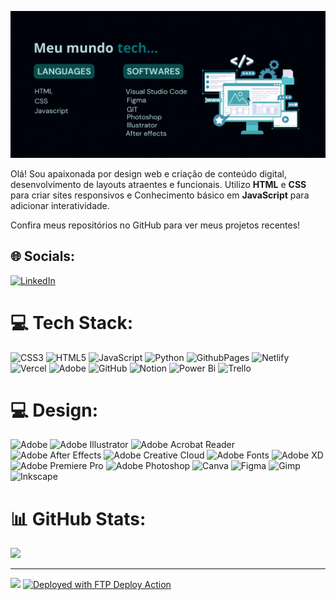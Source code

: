 ![preview](preview.gif)

Olá! Sou apaixonada por design web e criação de conteúdo digital,
desenvolvimento de layouts atraentes e funcionais.
Utilizo **HTML** e **CSS** para criar sites responsivos e
Conhecimento básico em **JavaScript** para adicionar interatividade.

Confira meus repositórios no GitHub para ver meus projetos recentes!



## 🌐 Socials:
[![LinkedIn](https://img.shields.io/badge/LinkedIn-%230077B5.svg?logo=linkedin&logoColor=white)](https://linkedin.com/in/https://www.linkedin.com/in/graca-santos) 

# 💻 Tech Stack:
![CSS3](https://img.shields.io/badge/css3-%233c417a.svg?style=for-the-badge&logo=css3&logoColor=white) ![HTML5](https://img.shields.io/badge/html5-%233c417a.svg?style=for-the-badge&logo=html5&logoColor=white) ![JavaScript](https://img.shields.io/badge/javascript-%233c417a.svg?style=for-the-badge&logo=javascript&logoColor=%233c417a) ![Python](https://img.shields.io/badge/python-3c417a?style=for-the-badge&logo=python&logoColor=ffdd54)  ![GithubPages](https://img.shields.io/badge/github%20pages-3c417a?style=for-the-badge&logo=github&logoColor=white) ![Netlify](https://img.shields.io/badge/netlify-%233c417a.svg?style=for-the-badge&logo=netlify&logoColor=#00C7B7) ![Vercel](https://img.shields.io/badge/vercel-%233c417a.svg?style=for-the-badge&logo=vercel&logoColor=white) ![Adobe](https://img.shields.io/badge/adobe-%233c417a.svg?style=for-the-badge&logo=adobe&logoColor=white) ![GitHub](https://img.shields.io/badge/github-%233c417a.svg?style=for-the-badge&logo=github&logoColor=white)  ![Notion](https://img.shields.io/badge/Notion-%233c417a.svg?style=for-the-badge&logo=notion&logoColor=white) ![Power Bi](https://img.shields.io/badge/power_bi-3c417a?style=for-the-badge&logo=powerbi&logoColor=black) ![Trello](https://img.shields.io/badge/Trello-%233c417a.svg?style=for-the-badge&logo=Trello&logoColor=white)

# 💻 Design:
 ![Adobe](https://img.shields.io/badge/adobe-%233c417a.svg?style=for-the-badge&logo=adobe&logoColor=white) ![Adobe Illustrator](https://img.shields.io/badge/adobe%20illustrator-%233c417a.svg?style=for-the-badge&logo=adobe%20illustrator&logoColor=white) ![Adobe Acrobat Reader](https://img.shields.io/badge/Adobe%20Acrobat%20Reader-3c417a.svg?style=for-the-badge&logo=Adobe%20Acrobat%20Reader&logoColor=white) ![Adobe After Effects](https://img.shields.io/badge/Adobe%20After%20Effects-3c417a.svg?style=for-the-badge&logo=Adobe%20After%20Effects&logoColor=white) ![Adobe Creative Cloud](https://img.shields.io/badge/Adobe%20Creative%20Cloud-3c417a.svg?style=for-the-badge&logo=Adobe%20Creative%20Cloud&logoColor=white) ![Adobe Fonts](https://img.shields.io/badge/Adobe%20Fonts-000B1D.svg?style=for-the-badge&logo=Adobe%20Fonts&logoColor=white) ![Adobe XD](https://img.shields.io/badge/Adobe%20XD-470137?style=for-the-badge&logo=Adobe%20XD&logoColor=#FF61F6) ![Adobe Premiere Pro](https://img.shields.io/badge/Adobe%20Premiere%20Pro-3c417a.svg?style=for-the-badge&logo=Adobe%20Premiere%20Pro&logoColor=white) ![Adobe Photoshop](https://img.shields.io/badge/adobe%20photoshop-%233c417a.svg?style=for-the-badge&logo=adobe%20photoshop&logoColor=white) ![Canva](https://img.shields.io/badge/Canva-%233c417a.svg?style=for-the-badge&logo=Canva&logoColor=white) ![Figma](https://img.shields.io/badge/figma-%233c417a.svg?style=for-the-badge&logo=figma&logoColor=white) ![Gimp](https://img.shields.io/badge/Gimp-3c417a?style=for-the-badge&logo=gimp&logoColor=FFFFFF) ![Inkscape](https://img.shields.io/badge/Inkscape-e0e0e0?style=for-the-badge&logo=inkscape&logoColor=080A13)

# 📊 GitHub Stats:

![](https://github-readme-stats.vercel.app/api/top-langs/?username=Graca-OAWEB&theme=dark&hide_border=false&include_all_commits=true&count_private=true&layout=compact)


---
<!-- Proudly created with GPRM ( https://gprm.itsvg.in ) -->
[![](https://visitcount.itsvg.in/api?id=Graca-OAWEB&label=Profile%20Views&color=0&icon=5&pretty=false)](https://visitcount.itsvg.in)
[<img alt="Deployed with FTP Deploy Action" src="https://img.shields.io/badge/Deployed With-FTP DEPLOY ACTION-%3CCOLOR%3E?style=for-the-badge&color=0077b6">](https://github.com/SamKirkland/FTP-Deploy-Action)
